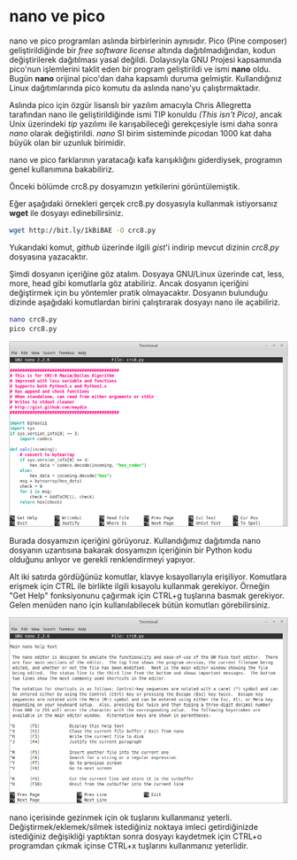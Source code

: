 # nano ve pico

nano ve pico programları aslında birbirlerinin aynısıdır. Pico (Pine composer) geliştirildiğinde bir *free software license* altında dağıtılmadığından, kodun değiştirilerek dağıtılması yasal değildi. Dolayısıyla GNU Projesi kapsamında pico'nun işlemlerini taklit eden bir program geliştirildi ve ismi **nano** oldu. Bugün **nano** orijinal pico'dan daha kapsamlı duruma gelmiştir. Kullandığınız Linux dağıtımlarında pico komutu da aslında nano'yu çalıştırmaktadır.

Aslında pico için özgür lisanslı bir yazılım amacıyla Chris Allegretta tarafından nano ile geliştirildiğinde ismi TIP konuldu *(This isn't Pico)*, ancak Unix üzerindeki *tip* yazılımı ile karışabileceği gerekçesiyle ismi daha sonra *nano* olarak değiştirildi. *nano* SI birim sisteminde *pico*dan 1000 kat daha büyük olan bir uzunluk birimidir.

nano ve pico farklarının yaratacağı kafa karışıklığını giderdiysek, programın genel kullanımına bakabiliriz.

Önceki bölümde crc8.py dosyamızın yetkilerini görüntülemiştik.

Eğer aşağıdaki örnekleri gerçek crc8.py dosyasıyla kullanmak istiyorsanız **wget** ile dosyayı edinebilirsiniz.

```bash
wget http://bit.ly/1kBiBAE -O crc8.py
```

Yukarıdaki komut, *github* üzerinde ilgili *gist*'i indirip mevcut dizinin *crc8.py* dosyasına yazacaktır.

Şimdi dosyanın içeriğine göz atalım. Dosyaya GNU/Linux üzerinde cat, less, more, head gibi komutlarla göz atabiliriz. Ancak dosyanın içeriğini değiştirmek için bu yöntemler pratik olmayacaktır. Dosyanın bulunduğu dizinde aşağıdaki komutlardan birini çalıştırarak dosyayı nano ile açabiliriz.

```bash
nano crc8.py
pico crc8.py
```

![](nano.png)

Burada dosyamızın içeriğini görüyoruz. Kullandığımız dağıtımda nano dosyanın uzantısına bakarak dosyamızın içeriğinin bir Python kodu olduğunu anlıyor ve gerekli renklendirmeyi yapıyor.

Alt iki satırda gördüğünüz komutlar, klavye kısayollarıyla erişiliyor. Komutlara erişmek için CTRL ile birlikte ilgili kısayolu kullanmak gerekiyor. Örneğin "Get Help" fonksiyonunu çağırmak için CTRL+g tuşlarına basmak gerekiyor. Gelen menüden nano için kullanılabilecek bütün komutları görebilirsiniz.

![](nano2.png)

nano içerisinde gezinmek için ok tuşlarını kullanmanız yeterli. Değiştirmek/eklemek/silmek istediğiniz noktaya imleci getirdiğinizde istediğiniz değişikliği yaptıktan sonra dosyayı kaydetmek için CTRL+o programdan çıkmak içinse CTRL+x tuşlarını kullanmanız yeterlidir.



